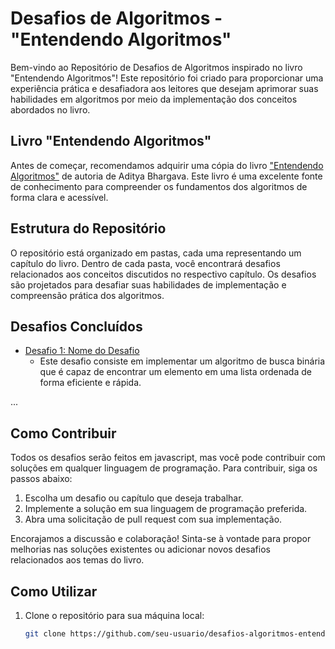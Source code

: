 # Desafios de Algoritmos - "Entendendo Algoritmos"

Bem-vindo ao Repositório de Desafios de Algoritmos inspirado no livro "Entendendo Algoritmos"! Este repositório foi criado para proporcionar uma experiência prática e desafiadora aos leitores que desejam aprimorar suas habilidades em algoritmos por meio da implementação dos conceitos abordados no livro.

## Livro "Entendendo Algoritmos"

Antes de começar, recomendamos adquirir uma cópia do livro ["Entendendo Algoritmos"](link_para_compra_do_livro) de autoria de Aditya Bhargava. Este livro é uma excelente fonte de conhecimento para compreender os fundamentos dos algoritmos de forma clara e acessível.

## Estrutura do Repositório

O repositório está organizado em pastas, cada uma representando um capítulo do livro. Dentro de cada pasta, você encontrará desafios relacionados aos conceitos discutidos no respectivo capítulo. Os desafios são projetados para desafiar suas habilidades de implementação e compreensão prática dos algoritmos.

## Desafios Concluídos

- [Desafio 1: Nome do Desafio](./binary-search)
  - Este desafio consiste em implementar um algoritmo de busca binária que é capaz de encontrar um elemento em uma lista ordenada de forma eficiente e rápida.

...

## Como Contribuir

Todos os desafios serão feitos em javascript, mas você pode contribuir com soluções em qualquer linguagem de programação. Para contribuir, siga os passos abaixo:

1. Escolha um desafio ou capítulo que deseja trabalhar.
2. Implemente a solução em sua linguagem de programação preferida.
3. Abra uma solicitação de pull request com sua implementação.

Encorajamos a discussão e colaboração! Sinta-se à vontade para propor melhorias nas soluções existentes ou adicionar novos desafios relacionados aos temas do livro.

## Como Utilizar

1. Clone o repositório para sua máquina local:

   ```bash
   git clone https://github.com/seu-usuario/desafios-algoritmos-entendendo-algoritmos.git
